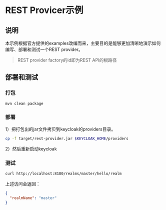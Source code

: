 # REST Provicer示例

## 说明

本示例根据官方提供的examples改编而来，主要目的是能够更加清晰地演示如何编写、部署和测试一个REST provider。

> REST provider factory的id即为REST API的根路径

## 部署和测试

### 打包

```bash
mvn clean package
```

### 部署

1）把打包出的jar文件拷贝到keycloak的providers目录。

```bash
cp -f target/rest-provider.jar $KEYCLOAK_HOME/providers
```

2）然后重新启动keycloak

### 测试

```bash
curl http://localhost:8180/realms/master/hello/realm
```

上述访问会返回：

```json
{
  "realmName": "master"
}
```
